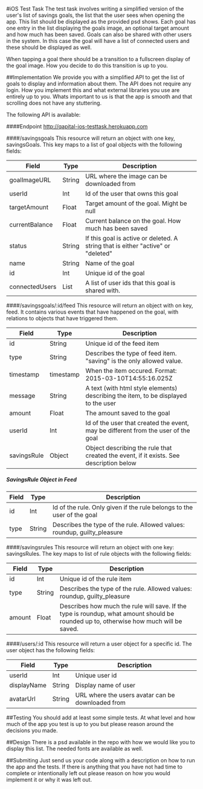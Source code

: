 #iOS Test Task
The test task involves writing a simplified version of the user's list of savings goals, the list that the user sees when opening the app. This list should be displayed as the provided psd shows. Each goal has one entry in the list displaying the goals image, an optional target amount and how much has been saved. Goals can also be shared with other users in the system. In this case the goal will have a list of connected users and these should be displayed as well. 

When tapping a goal there should be a transition to a fullscreen display of the goal image. How you decide to do this transition is up to you.

##Implementation
We provide you with a simplified API to get the list of goals to display and information about them. The API does not require any login. How you implement this and what external libraries you use are entirely up to you. Whats important to us is that the app is smooth and that scrolling does not have any stuttering.


The following API is available:

####Endpoint
http://qapital-ios-testtask.herokuapp.com

####/savingsgoals
This resource will return an object with one key, savingsGoals. This key maps to a list of goal objects with the following fields:

| Field          | Type	     | Description |
| -------------- | --------- | ----------- |
| goalImageURL   | String    | URL where the image can be downloaded from |
| userId         | Int       | Id of the user that owns this goal |
| targetAmount   | Float     | Target amount of the goal. Might be null |
| currentBalance | Float     | Current balance on the goal. How much has been saved |
| status         | String    | If this goal is active or deleted. A string that is either "active" or "deleted" |
| name           | String    | Name of the goal |
| id             | Int       | Unique id of the goal |
| connectedUsers | List<Int> | A list of user ids that this goal is shared with. |

####/savingsgoals/:id/feed
This resource will return an object with on key, feed. It contains various events that have happened on the goal, with relations to objects that have triggered them.

| Field       | Type      | Description |
| ----------- | --------- | ----------- |
| id          | String    | Unique id of the feed item |
| type        | String    | Describes the type of feed item. "saving" is the only allowed value. |
| timestamp   | timestamp | When the item occured. Format: 2015-03-10T14:55:16.025Z |
| message     | String    | A text (with html style elements) describing the item, to be displayed to the user |
| amount      | Float     | The amount saved to the goal |
| userId      | Int       | Id of the user that created the event, may be different from the user of the goal |
| savingsRule | Object    | Object describing the rule that created the event, if it exists. See description below |

##### SavingsRule Object in Feed

| Field       | Type      | Description |
| ----------- | --------- | ----------- |
| id          | Int       | Id of the rule. Only given if the rule belongs to the user of the goal |
| type        | String    | Describes the type of the rule. Allowed values: roundup, guilty_pleasure |

####/savingsrules
This resource will return an object with one key: savingsRules. The key maps to list of rule objects with the following fields:

| Field       | Type      | Description |
| ----------- | --------- | ----------- |
| id          | Int       | Unique id of the rule item |
| type        | String    | Describes the type of the rule. Allowed values: roundup, guilty_pleasure |
| amount      | Float     | Describes how much the rule will save. If the type is roundup, what amount should be rounded up to, otherwise how much will be saved. |

####/users/:id
This resource will return a user object for a specific id. The user object has the following fields:

| Field          | Type   | Description |
| -------------- | ------ | ----------- |
| userId         | Int    | Unique user id |
| displayName    | String | Display name of user |
| avatarUrl      | String | URL where the users avatar can be downloaded from |

##Testing
You should add at least some simple tests. At what level and how much of the app you test is up to you but please reason around the decisions you made.

##Design
There is a psd available in the repo with how we would like you to display this list. The needed fonts are available as well.

##Submiting
Just send us your code along with a description on how to run the app and the tests. If there is anything that you have not had time to complete or intentionally left out please reason on how you would implement it or why it was left out.
